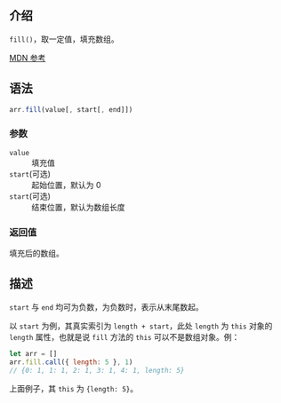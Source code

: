 ## 介绍

`fill()`，取一定值，填充数组。

[MDN 参考](https://developer.mozilla.org/zh-CN/docs/Web/JavaScript/Reference/Global_Objects/Array/fill)

## 语法

```js
arr.fill(value[, start[, end]])
```

### 参数

<dl>
  <dt><code>value</code></dt>
  <dd>填充值</dd>
  <dt><code>start</code>(可选)</dt>
  <dd>起始位置，默认为 0</dd>
  <dt><code>start</code>(可选)</dt>
  <dd>结束位置，默认为数组长度</dd>
</dl>

### 返回值

填充后的数组。

## 描述

`start` 与 `end` 均可为负数，为负数时，表示从末尾数起。

以 `start` 为例，其真实索引为 `length + start`，此处 `length` 为 `this` 对象的 `length` 属性，也就是说 `fill` 方法的 `this` 可以不是数组对象。例：

```js
let arr = []
arr.fill.call({ length: 5 }, 1)
// {0: 1, 1: 1, 2: 1, 3: 1, 4: 1, length: 5}
```

上面例子，其 `this` 为 `{length: 5}`。
